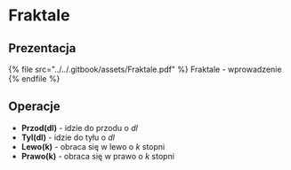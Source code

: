 # Fraktale

## Prezentacja

{% file src="../../.gitbook/assets/Fraktale.pdf" %}
Fraktale - wprowadzenie
{% endfile %}

## Operacje

- **Przod(dl)** - idzie do przodu o *dl*
- **Tyl(dl)** - idzie do tyłu o *dl*
- **Lewo(k)** - obraca się w lewo o *k* stopni
- **Prawo(k)** - obraca się w prawo o *k* stopni